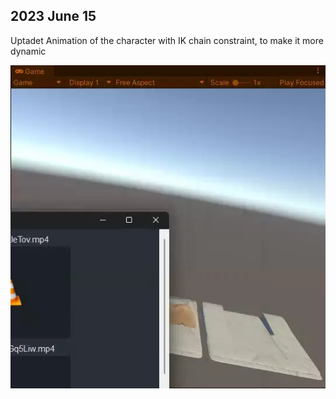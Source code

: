 ## 2023 June 15

Uptadet Animation of the character with IK chain constraint, to make it more dynamic

![Cricrimove](./img/cricrimation.webp)